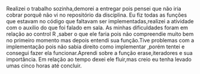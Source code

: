 Realizei o trabalho sozinha,demorei a entregar pois pensei que não iria cobrar porquê não vi no repositório da disciplina.
Eu fiz todas as funções que estavam no código que faltavam ser implementadas,realizei a atividade com o auxilio do que foi falado em sala.
As minhas dificuldades foram em relação ao control R ,saber o que ele faria pois não compreendie muito bem no primeiro momento 
mas depois entendi sua função.Tive problemas com a implementação pois não sabia direito como implementar ,porém tentei e consegui
fazer ela funcionar.Aprendi sobre a função erase,iteradores e sua importância.
Em relação ao tempo dexei ele fluir,mas creio eu tenha levado umas cinco horas até concluir.
